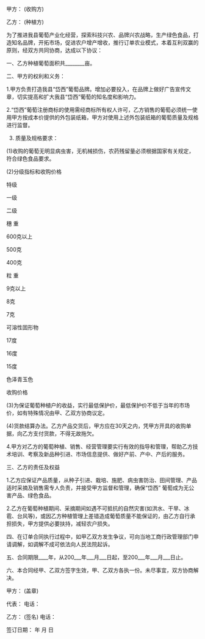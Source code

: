 
 


甲方： (收购方)


乙方： (种植方)


为了推进我县葡萄产业化经营，探索科技兴农、品牌兴农战略，生产绿色食品，打造知名品牌，开拓市场，促进农户增产增收，推行订单农业模式，本着互利双赢的原则，经双方共同协商，达成以下协议：


一、乙方种植葡萄面积共________亩。


二、甲方的权利和义务：


1.甲方负责打造我县“岱西”葡萄品牌。增加必要投入，在品牌上做好广告宣传文章，切实提高和扩大我县“岱西”葡萄的知名度和影响力。


2.“岱西”葡萄注册商标的使用需经商标所有权人许可，乙方销售的葡萄必须统一使用甲方按成本价提供的外包装纸箱，甲方对使用上述外包装纸箱的葡萄质量及规格进行监督。


3. 质量及规格要求：


(1)收购的葡萄无明显病虫害，无机械损伤，农药残留量必须根据国家有关规定，符合绿色食品要求。


(2)分级指标和收购价格


特级


一级


二级


穗 重


600克以上


500克


400克


粒 重


9克以上


8克


7克


可溶性固形物


17度


16度


15度


色泽青玉色


收购价格


(3)为保证葡萄种植户的收益，实行最低保护价，最低保护价不低于当年的市场价，如有特殊情况由甲、乙双方协商议定。


(4)货款结算办法。乙方产品交货后，甲方应在30天之内，凭甲方开具的收购单据，向乙方支付货款，不得无故拖欠。


4.甲方对乙方的葡萄种植、销售、经营管理要实行有效的指导和管理，帮助乙方技术培训、考察及新品种引进、市场信息提供、做好产前、产中、产后的服务。


三、乙方的责任及权益


1.乙方应保证产品质量，从种子引进、栽培、施肥、病虫害防治、田间管理、产品适时采摘及销售需专人负责，并接受甲方监督和管理，确保“岱西” 葡萄成为无公害产品、绿色食品。


2.乙方在葡萄种植期间、采摘期间如遇不可抵抗的自然灾害(如洪水、干旱、冰雹、台风等)，或因乙方种植管理上差错造成葡萄质量不能保证的，由乙方自行承担损失，甲方提供必要扶持，减轻农户损失。


四、在订单合同执行过程中，如甲乙双方发生争议，可向当地工商行政管理部门申请调解，如调解不成可依法向人民法院起诉。


五、合同期限____年，从200___年___月___日起，至200___年___月___日止。


六、本合同经甲、乙双方签字生效，甲、乙双方各执一份。未尽事宜，双方协商解决。


甲方： (盖章)


代表： 电话：


乙方： (签名) 电话：


签订日期： 年 月 日
 


 

 
 
 
 
 
  


  
 

  


  


  
 
 
 
 

